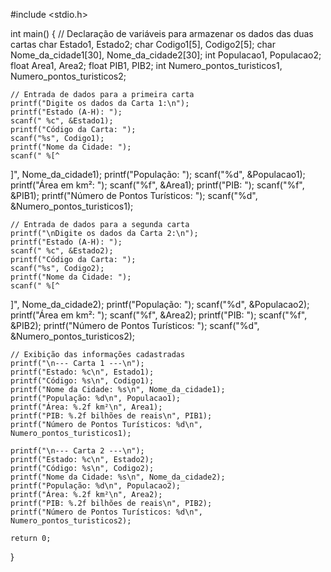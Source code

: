 #include <stdio.h>

int main() {
    // Declaração de variáveis para armazenar os dados das duas cartas
    char Estado1, Estado2;
    char Codigo1[5], Codigo2[5];
    char Nome_da_cidade1[30], Nome_da_cidade2[30];
    int Populacao1, Populacao2;
    float Area1, Area2;
    float PIB1, PIB2;
    int Numero_pontos_turisticos1, Numero_pontos_turisticos2;
    
    // Entrada de dados para a primeira carta
    printf("Digite os dados da Carta 1:\n");
    printf("Estado (A-H): ");
    scanf(" %c", &Estado1);
    printf("Código da Carta: ");
    scanf("%s", Codigo1);
    printf("Nome da Cidade: ");
    scanf(" %[^
]", Nome_da_cidade1);
    printf("População: ");
    scanf("%d", &Populacao1);
    printf("Área em km²: ");
    scanf("%f", &Area1);
    printf("PIB: ");
    scanf("%f", &PIB1);
    printf("Número de Pontos Turísticos: ");
    scanf("%d", &Numero_pontos_turisticos1);
    
    // Entrada de dados para a segunda carta
    printf("\nDigite os dados da Carta 2:\n");
    printf("Estado (A-H): ");
    scanf(" %c", &Estado2);
    printf("Código da Carta: ");
    scanf("%s", Codigo2);
    printf("Nome da Cidade: ");
    scanf(" %[^
]", Nome_da_cidade2);
    printf("População: ");
    scanf("%d", &Populacao2);
    printf("Área em km²: ");
    scanf("%f", &Area2);
    printf("PIB: ");
    scanf("%f", &PIB2);
    printf("Número de Pontos Turísticos: ");
    scanf("%d", &Numero_pontos_turisticos2);
    
    // Exibição das informações cadastradas
    printf("\n--- Carta 1 ---\n");
    printf("Estado: %c\n", Estado1);
    printf("Código: %s\n", Codigo1);
    printf("Nome da Cidade: %s\n", Nome_da_cidade1);
    printf("População: %d\n", Populacao1);
    printf("Área: %.2f km²\n", Area1);
    printf("PIB: %.2f bilhões de reais\n", PIB1);
    printf("Número de Pontos Turísticos: %d\n", Numero_pontos_turisticos1);
    
    printf("\n--- Carta 2 ---\n");
    printf("Estado: %c\n", Estado2);
    printf("Código: %s\n", Codigo2);
    printf("Nome da Cidade: %s\n", Nome_da_cidade2);
    printf("População: %d\n", Populacao2);
    printf("Área: %.2f km²\n", Area2);
    printf("PIB: %.2f bilhões de reais\n", PIB2);
    printf("Número de Pontos Turísticos: %d\n", Numero_pontos_turisticos2);
    
    return 0;
}
